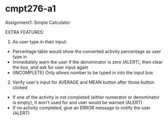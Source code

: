 # cmpt276-a1
Assignment1: Simple Calculator

EXTRA FEATURES:

1. As user type in their input:
  - Percentage table would show the converted activity percentage as user type in
  - Immediately warn the user if the denominator is zero (ALERT), then clear the box, and ask for user input again
  - (INCOMPLETE) Only allows number to be typed in into the input box
2. Verify user's input for AVERAGE and MEAN button after those button clicked
  - If one of the activity is not completed (either numerator or denominator is empty), it won't used for and user would be warned (ALERT)
  - If no activity completed, give an ERROR message to notify the user (ALERT)

